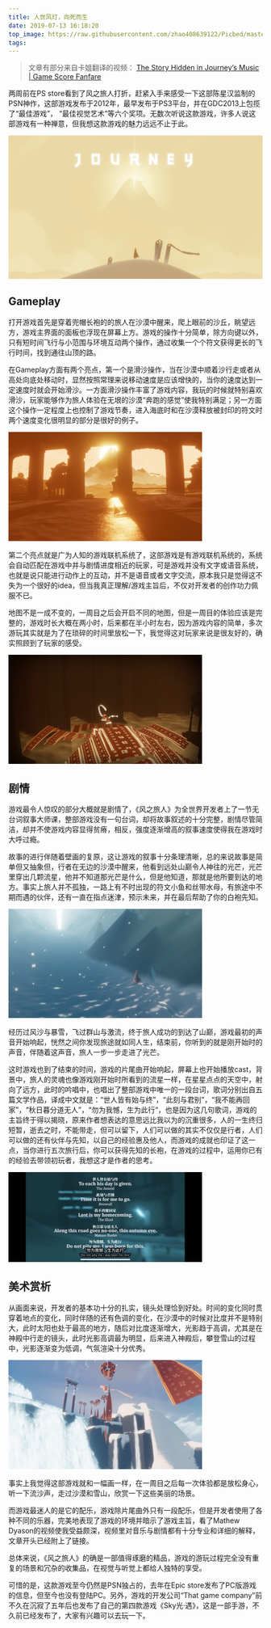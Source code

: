 ```yaml
---
title: 人世风灯，向死而生
date: 2019-07-13 16:18:20
top_image: https://raw.githubusercontent.com/zhao408639122/Picbed/master/blog/2019071301.jpg
tags: 
---
```


> 文章有部分来自卡姐翻译的视频： [The Story Hidden in Journey’s Music | Game Score Fanfare](https://www.bilibili.com/video/av50611708)

两周前在PS store看到了风之旅人打折，赶紧入手来感受一下这部陈星汉监制的PSN神作，这部游戏发布于2012年，最早发布于PS3平台，并在GDC2013上包揽了“最佳游戏”， “最佳视觉艺术”等六个奖项。无数次听说这款游戏，许多人说这部游戏有一种禅意，但我想这款游戏的魅力远远不止于此。

<img src="https://raw.githubusercontent.com/zhao408639122/Picbed/master/blog/2019071301.jpg"/>

## Gameplay 

打开游戏首先是穿着兜帽长袍的的旅人在沙漠中醒来，爬上眼前的沙丘，眺望远方，游戏主界面的面板也浮现在屏幕上方。游戏的操作十分简单，除方向键以外，只有短时间飞行与小范围与环境互动两个操作，通过收集一个个符文获得更长的飞行时间，找到通往山顶的路。	

在Gameplay方面有两个亮点，第一个是滑沙操作，当在沙漠中顺着沙行走或者从高处向底处移动时，显然按照常理来说移动速度是应该增快的，当你的速度达到一定速度时就会开始滑沙。一方面滑沙操作丰富了游戏内容，我玩的时候就特别喜欢滑沙，玩家能够作为旅人体验在无垠的沙漠“奔跑的感觉”使我特别满足；另一方面这个操作一定程度上也控制了游戏节奏，进入海底时和在沙漠释放被封印的符文时两个速度变化很明显的部分是很好的例子。	

<img src="https://raw.githubusercontent.com/zhao408639122/Picbed/master/blog/2019071302.jpg" style="zoom:50%;" />

第二个亮点就是广为人知的游戏联机系统了，这部游戏是有游戏联机系统的，系统会自动匹配在游戏中并与剧情进度相近的玩家，可是游戏并没有文字或语音系统，也就是说只能进行动作上的互动，并不是语音或者文字交流，原本我只是觉得这不失为一个很好的idea，但当我真正理解/游戏主旨后，不仅对开发者的创作功力佩服不已。

地图不是一成不变的，一周目之后会开启不同的地图，但是一周目的体验应该是完整的，游戏时长大概在两小时，后来都在半小时左右，因为游戏内容的简单，多次游玩其实就是为了在琐碎的时间里放松一下，我觉得这对玩家来说是很友好的，确实照顾到了玩家的感受。

<img src="https://raw.githubusercontent.com/zhao408639122/Picbed/master/blog/2019071303.jpg" style="zoom:50%;" />

## 剧情

游戏最令人惊叹的部分大概就是剧情了，《风之旅人》为全世界开发者上了一节无台词叙事大师课，整部游戏没有一句台词，却将故事叙述的十分完整，剧情尽管简洁，却并不使游戏内容显得贫瘠，相反，强度逐渐增高的叙事速度使得我在游戏时大呼过瘾。

故事的进行伴随着壁画的复原，这让游戏的叙事十分条理清晰，总的来说故事是简单但又抽象但，行者在无边的沙漠中醒来，他看到远处山巅令人神往的光芒，光芒里穿出几颗流星，他并不知道那光芒是什么，但是他知道，那就是他所要到达的地方。事实上旅人并不孤独，一路上有不时出现的符文小鱼和丝带水母，有旅途中不期而遇的伙伴，还有一直在指点迷津，预示未来，并在最后帮助了你的白袍先知。

<img src="https://raw.githubusercontent.com/zhao408639122/Picbed/master/blog/2019071304.jpg" style="zoom:50%;" />

经历过风沙与暴雪，飞过群山与激流，终于旅人成功的到达了山巅，游戏最初的声音开始响起，恍然之间你发现旅途就如同人生，结束前，你听到的就是刚开始时的声音，伴随着这声音，旅人一步一步走进了光芒。

 这时游戏也到了结束的时间，游戏的片尾曲开始响起，屏幕上也开始播放cast，背景中，旅人的灵魂也像游戏刚开始时所看到的流星一样，在星星点点的天空中，射向了远方，此时的吟唱中，也唱出了整部游戏中唯一的一段台词，歌词分别出自五篇文学作品，译成中文就是：“世人皆有始与终”，“此刻与君别”，“我不能再回家”，“秋日暮分道无人”，“勿为我憾，生为此行“，也是因为这几句歌词，游戏的主旨终于得以揭晓，原来作者想表达的意思远比我以为的沉重很多，人的一生终归短暂，逝去之时，不能带走，但可以留下，人们可以做的其实不仅仅是行者，人们可以做的还有伙伴与先知，以自己的经验惠及他人，而游戏的成就也印证了这一点，当你进行五次旅行后，你可以获得先知的长袍，在游戏的过程中，运用你已有的经验去带领初玩者，我想这才是作者的思考。

<img src="https://raw.githubusercontent.com/zhao408639122/Picbed/master/blog/2019071305.jpg" style="zoom:50%;" />

## 美术赏析

 从画面来说，开发者的基本功十分的扎实，镜头处理恰到好处。时间的变化同时贯穿着地点的变化，同时伴随的还有色调的变化，在沙漠中的时候对比度并不是特别大，此时太阳也处于最高的地方，随后对比度逐渐增大，光影趋于高调，尤其是在神殿中行走的镜头，此时光影高调最为明显，后来进入神殿后，攀登雪山的过程中，光影逐渐变为低调，气氛渲染十分优秀。

<img src="https://raw.githubusercontent.com/zhao408639122/Picbed/master/blog/2019071306.jpg" style="zoom:50%;" />

事实上我觉得这部游戏就和一幅画一样，在一周目之后每一次体验都是放松身心，听一下流沙声，走过沙漠和雪山，欣赏一下这些美丽的场景。

而游戏最迷人的是它的配乐，游戏除片尾曲外只有一段配乐，但是开发者使用了各种不同的乐器，完美地表现了游戏的环境并暗示了游戏主旨，看了Mathew Dyason的视频使我受益颇深，视频里对音乐与剧情都有十分专业和详细的解释，文章开头已经附上了链接。

总体来说，《风之旅人》的确是一部值得琢磨的精品，游戏的游玩过程完全没有重复的场景和冗杂的收集品，在视觉与听觉上都给人独特的享受。

可惜的是，这款游戏至今仍然是PSN独占的，去年在Epic store发布了PC版游戏的信息，但至今也没有登陆PC。另外，游戏的开发公司“That game company”前不久在沉寂了五年后也发布了自己的第四款游戏《Sky光·遇》，这是一部手游，不久前已经发布了，大家有兴趣可以去玩一下。